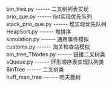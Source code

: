 bin_tree.py ------ 二叉树列表实现  
prio_que.py ------ list实现优先队列  
stack_prio_que.py ------ 堆实现优先队列  
HeapSort.py ------ 堆排序  
simulation.py ------ 通用事件模拟  
customs.py ------ 海关检查站模拟  
bin_tree_TNodes.py ------ 链接二叉树类  
sQueue.py ------  环形顺序表实现队列类  
BinTree ------ 二叉树类  
huff_man_tree ------ 哈夫曼树  